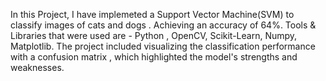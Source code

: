 In this Project, I have implemeted a Support Vector Machine(SVM) to classify images of cats and dogs .
Achieving an accuracy of 64%.
Tools & Libraries that were used are - Python , OpenCV, Scikit-Learn, Numpy, Matplotlib.
The project included visualizing the classification performance with a confusion matrix , which highlighted the model's strengths and weaknesses.
